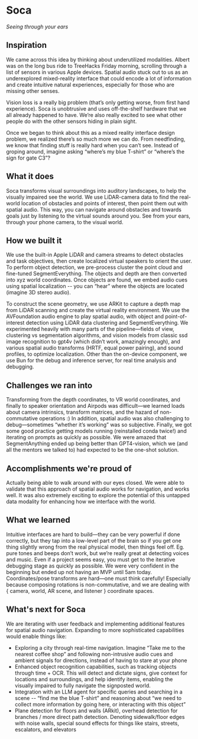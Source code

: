 # Soca

*Seeing through your ears*

## Inspiration

We came across this idea by thinking about underutilized modalities. Albert was on the long bus ride to TreeHacks Friday morning, scrolling through a list of sensors in various Apple devices. Spatial audio stuck out to us as an underexplored mixed-reality interface that could encode a lot of information and create intuitive natural experiences, especially for those who are missing other senses. 

Vision loss is a really big problem (that’s only getting worse, from first hand experience). Soca is unobtrusive and uses off-the-shelf hardware that we all already happened to have. We’re also really excited to see what other people do with the other sensors hiding in plain sight. 

Once we began to think about this as a mixed reality interface design problem, we realized there’s so much more we can do. From needfinding, we know that finding stuff is really hard when you can’t see. Instead of groping around, imagine asking “where’s my blue T-shirt” or “where’s the sign for gate C3”?

## What it does

Soca transforms visual surroundings into auditory landscapes, to help the visually impaired see the world. We use LiDAR-camera data to find the real-world location of obstacles and points of interest, then point them out with spatial audio. This way, you can navigate around obstacles and towards goals just by listening to the virtual sounds around you. See from your ears, through your phone camera, to the visual world.

## How we built it

We use the built-in Apple LiDAR and camera streams to detect obstacles and task objectives, then create localized virtual speakers to orient the user. To perform object detection, we pre-process cluster the point cloud and fine-tuned SegmentEverything. The objects and depth are then converted into xyz world coordinates. Once objects are found, we embed audio cues using spatial localization -- you can “hear” where the objects are located (imagine 3D stereo audio).

To construct the scene geometry, we use ARKit to capture a depth map from LiDAR scanning and create the virtual reality environment. We use the AVFoundation audio engine to play spatial audio, with object and point-of-interest detection using LiDAR data clustering and SegmentEverything. We experimented heavily with many parts of the pipeline—fields of view, clustering vs segmentation algorithms, and vision models from classic ssd image recognition to gpt4v (which didn’t work, amazingly enough), and various spatial audio transforms (HRTF, equal power pairing), and sound profiles, to optimize localization. Other than the on-device component, we use Bun for the debug and inference server, for real time analysis and debugging. 

## Challenges we ran into

Transforming from the depth coordinates, to VR world coordinates, and finally to speaker orientation and Airpods was difficult—we learned loads about camera intrinsics, transform matrices, and the hazard of non-commutative operations :) In addition, spatial audio was also challenging to debug—sometimes “whether it’s working” was so subjective. Finally, we got some good practice getting models running (reinstalled conda twice!) and iterating on prompts as quickly as possible. We were amazed that SegmentAnything ended up being better than GPT4-vision, which we (and all the mentors we talked to) had expected to be the one-shot solution.

## Accomplishments we're proud of

Actually being able to walk around with our eyes closed.  We were able to validate that this approach of spatial audio works for navigation, and works well. It was also extremely exciting to explore the potential of this untapped data modality for enhancing how we interface with the world.

## What we learned

Intuitive interfaces are hard to build—they can be very powerful if done correctly, but they tap into a low-level part of the brain so if you get one thing slightly wrong from the real physical model, then things feel off. Eg. pure tones and beeps don’t work, but we’re really great at detecting voices and music.
Even if a project seems easy, you must get to the iterative debugging stage as quickly as possible. We were very confident in the beginning but ended up not having an MVP until 5am today. 
Coordinates/pose transforms are hard—one must think carefully! Especially because composing rotations is non-commutative, and we are dealing with { camera, world, AR scene, and listener } coordinate spaces. 

## What's next for Soca

We are iterating with user feedback and implementing additional features for spatial audio navigation. Expanding to more sophisticated capabilities would enable things like:

- Exploring a city through real-time navigation. Imagine “Take me to the nearest coffee shop” and following non-intrusive audio cues and ambient signals for directions, instead of having to stare at your phone
- Enhanced object recognition capabilities, such as tracking objects through time + OCR. This will detect and dictate signs, give context for locations and surroundings, and help identify items, enabling the visually impaired to fully navigate the signposted world. 
- Integration with an LLM agent for specific queries and searching in a scene -- “find me the blue T-shirt” and reasoning about “we need to collect more information by going here, or interacting with this object” 
- Plane detection for floors and walls (ARkit), overhead detection for branches
/ more direct path detection. Denoting sidewalk/floor edges with noise walls, special sound effects for things like stairs, streets, escalators, and elevators 
